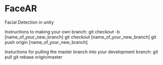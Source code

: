 # FaceAR
Facial Detection in unity

Instructions to making your own branch:
git checkout -b [name_of_your_new_branch]
git checkout [name_of_your_new_branch]
git push origin [name_of_your_new_branch]

Instuctions for pulling the master branch into your development branch:
git pull
git rebase origin/master
